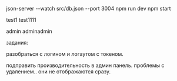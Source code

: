 json-server --watch src/db.json --port 3004
npm run dev
npm start

test1
test1111

admin
adminadmin

задания:


разобраться с логином и логаутом с токеном.


подправить производительность в админ панель. проблемы с удалением.. они не отображаются сразу. 


